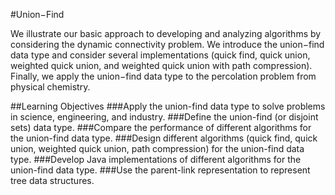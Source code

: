 #Union−Find

We illustrate our basic approach to developing and analyzing algorithms by considering the dynamic connectivity problem. We introduce the union−find data type and consider several implementations (quick find, quick union, weighted quick union, and weighted quick union with path compression). Finally, we apply the union−find data type to the percolation problem from physical chemistry.

##Learning Objectives
###Apply 
the union-find data type to solve problems in science, engineering, and industry.
###Define 
the union-find (or disjoint sets) data type.
###Compare 
the performance of different algorithms for the union-find data type.
###Design 
different algorithms (quick find, quick union, weighted quick union, path compression) for the union-find data type.
###Develop 
Java implementations of different algorithms for the union-find data type.
###Use 
the parent-link representation to represent tree data structures.
